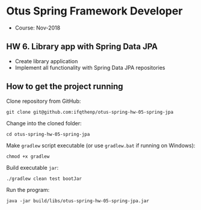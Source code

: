 # Otus Spring Framework Developer

- Course: Nov-2018

## HW 6. Library app with Spring Data JPA

- Create library application
- Implement all functionality with Spring Data JPA repositories

## How to get the project running

Clone repository from GitHub:

```shell
git clone git@github.com:ifqthenp/otus-spring-hw-05-spring-jpa
```

Change into the cloned folder:

```shell
cd otus-spring-hw-05-spring-jpa
```

Make `gradlew` script executable (or use `gradlew.bat` if running on Windows):

```shell
chmod +x gradlew 
```

Build executable `jar`:

```shell
./gradlew clean test bootJar
```

Run the program:

```shell
java -jar build/libs/otus-spring-hw-05-spring-jpa.jar
```
